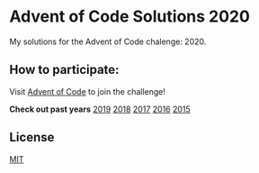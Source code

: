 # Advent of Code Solutions 2020

My solutions for the Advent of Code chalenge: 2020.

## How to participate:

Visit [Advent of Code](https://adventofcode.com/2020) to join the challenge!

**Check out past years**
[2019](https://adventofcode.com/2019)
[2018](https://adventofcode.com/2018)
[2017](https://adventofcode.com/2017)
[2016](https://adventofcode.com/2016)
[2015](https://adventofcode.com/2015)

## License
[MIT](https://choosealicense.com/licenses/mit/)